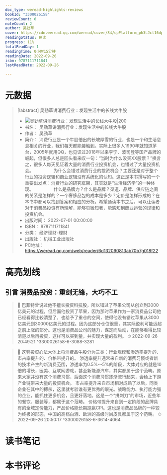 ```yaml
---
doc_type: weread-highlights-reviews
bookId: "3300026158"
reviewCount: 0
noteCount: 2
author: 吴劲草
cover: https://cdn.weread.qq.com/weread/cover/84/cpPlatform_ph3LJct16dpFLDFWEagvKe/t7_cpPlatform_ph3LJct16dpFLDFWEagvKe.jpg
readingStatus: 在读
progress: 11%
totalReadDay: 1
readingTime: 0小时15分钟
readingDate: 2022-09-26
isbn: 9787111711841
lastReadDate: 2022-09-26

---
```

# 元数据
> [!abstract] 吴劲草讲消费行业：发现生活中的长线大牛股
> - ![ 吴劲草讲消费行业：发现生活中的长线大牛股|200](https://cdn.weread.qq.com/weread/cover/84/cpPlatform_ph3LJct16dpFLDFWEagvKe/t7_cpPlatform_ph3LJct16dpFLDFWEagvKe.jpg)
> - 书名： 吴劲草讲消费行业：发现生活中的长线大牛股
> - 作者： 吴劲草
> - 简介： 消费行业是一个牛股倍出的长坡厚雪的行业，也是一个和生活息息相关的行业，我们每天都能接触到。实际上很多人1990年就知道茅台，2005年就用QQ，也见识过2018年以来李宁、波司登等国产品牌的崛起，但很多人总是回头看来叹一句：“当时为什么没买XX股票？”换言之，很多人每天见证着大量的消费行业投资机会，也错过了大量投资机会。
　　　　 为什么会错过消费行业的投资机会？主要还是对于整个行业的投资逻辑和商业逻辑没有系统化的认知。这正是本书撰写的一个重要出发点：消费行业的研究框架，其实就是“生活经济学”的一种体现。
　　　　 什么是品牌力？什么是品牌？渠道、品牌、供应链之间的关系是怎样的？一个奢侈品包的成本是多少？定价是怎样形成的？在本书中都可以找到答案和相应的分析。希望通读本书之后，可以让读者对于消费品投资有所理解，能够见微知著，能感知到商业运营的规律和投资机会。
> - 出版时间： 2022-07-01 00:00:00
> - ISBN： 9787111711841
> - 分类： 经济理财-理财
> - 出版社： 机械工业出版社
> - PC地址：https://weread.qq.com/web/reader/6d132090813ab70b7g018f22

# 高亮划线

## 引言 消费品投资：重剑无锋，大巧不工

> 📌 巴菲特曾说过他不擅长投资科技股，所以错过了苹果公司从创立到3000亿美元的过程，但后面他投资了苹果，因为那时苹果作为一家消费品公司他已经看得比较清楚了，也给予了重仓的空间，使得他没有错过苹果从3000亿美元到30000亿美元的过程。因为这部分仓位很重，其实际盈利可能远超之前上涨的部分。这也是消费品公司的魅力，谋定而后动，在能够看得比较清楚以后再投资，这样可以买到量，并实现大量的盈利。 
> ⏱ 2022-09-26 20:49:21 ^3300026158-6-3088-3281

> 📌 这套投资心法大体上将消费品牛股分为三类：行业规模和渗透率提升的、市占率提升的、价格带提升的。
   渗透率提升通常来自新的消费习惯或者新的技术产生的新消费范围，渗透率为0.5%～5%的阶段，大体对应的就是10倍的增长，医美、互联网游戏，甚至新能源汽车，其实都属于这个范畴。原来大家并没有这个消费习惯，后面这个消费习惯逐渐流行起来，会给上下游产业链带来大量的投资机会。
   市占率提升来自市场相对成熟了以后，同类企业在其中的搏杀，这里就考验谁有更优秀的眼光。战略能力、执行能力强的企业，能抓住更多机会，且更好落地。这是一个“拼刺刀”的市场，近些年的餐饮、服装等，都属于这个范畴。
   价格带提升来自到一定阶段的品牌具有的全域定价能力，产品价格能长期跑赢CPI。这也是消费品品牌的一种较为终极的形态，中国的高档白酒、欧洲的高级时尚皮具都属于这个范畴。 
> ⏱ 2022-09-26 20:50:17 ^3300026158-6-3614-4064

# 读书笔记

# 本书评论

